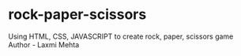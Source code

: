 # rock-paper-scissors
Using HTML, CSS, JAVASCRIPT to create rock, paper, scissors game
<br>
Author - Laxmi Mehta
